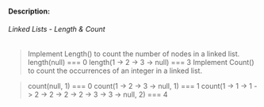 #### Description:

###### Linked Lists - Length & Count

> Implement Length() to count the number of nodes in a linked list.
length(null) === 0
length(1 -> 2 -> 3 -> null) === 3
Implement Count() to count the occurrences of an integer in a linked list.

> count(null, 1) === 0
count(1 -> 2 -> 3 -> null, 1) === 1
count(1 -> 1 -> 1 -> 2 -> 2 -> 2 -> 2 -> 3 -> 3 -> null, 2) === 4
